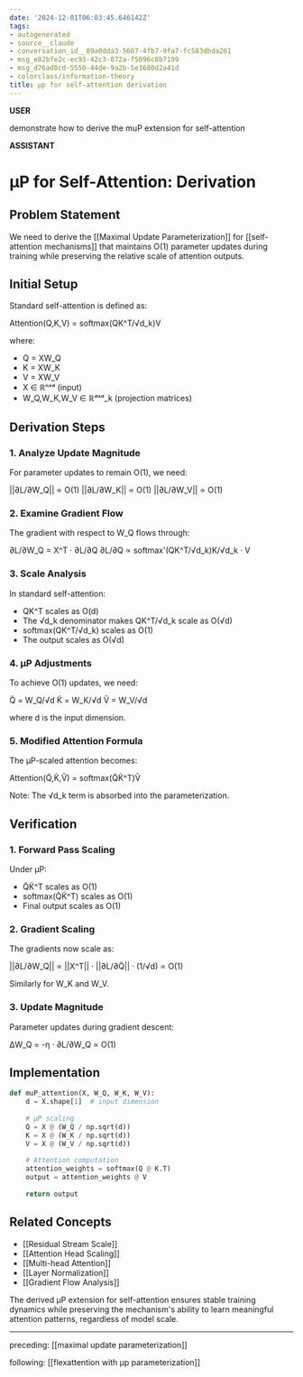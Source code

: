 ```yaml
---
date: '2024-12-01T06:03:45.646142Z'
tags:
- autogenerated
- source__claude
- conversation_id__89a0dda3-5667-4fb7-9fa7-fc583dbda261
- msg_e82bfe2c-ec93-42c3-872a-f5096c8b7199
- msg_d76ad0cd-5550-44de-9a2b-5e3680d2a41d
- colorclass/information-theory
title: μp for self-attention derivation
---
```


**USER**

demonstrate how to derive the muP extension for self-attention


**ASSISTANT**

# μP for Self-Attention: Derivation

## Problem Statement

We need to derive the [[Maximal Update Parameterization]] for [[self-attention mechanisms]] that maintains O(1) parameter updates during training while preserving the relative scale of attention outputs.

## Initial Setup

Standard self-attention is defined as:

Attention(Q,K,V) = softmax(QK^T/√d_k)V

where:
- Q = XW_Q
- K = XW_K
- V = XW_V
- X ∈ ℝⁿˣᵈ (input)
- W_Q,W_K,W_V ∈ ℝᵈˣᵈ_k (projection matrices)

## Derivation Steps

### 1. Analyze Update Magnitude

For parameter updates to remain O(1), we need:

||∂L/∂W_Q|| ∝ O(1)
||∂L/∂W_K|| ∝ O(1)
||∂L/∂W_V|| ∝ O(1)

### 2. Examine Gradient Flow

The gradient with respect to W_Q flows through:

∂L/∂W_Q = X^T · ∂L/∂Q
∂L/∂Q ∝ softmax'(QK^T/√d_k)K/√d_k · V

### 3. Scale Analysis

In standard self-attention:
- QK^T scales as O(d)
- The √d_k denominator makes QK^T/√d_k scale as O(√d)
- softmax(QK^T/√d_k) scales as O(1)
- The output scales as O(√d)

### 4. μP Adjustments

To achieve O(1) updates, we need:

Q̃ = W_Q/√d
K̃ = W_K/√d
Ṽ = W_V/√d

where d is the input dimension.

### 5. Modified Attention Formula

The μP-scaled attention becomes:

Attention(Q̃,K̃,Ṽ) = softmax(Q̃K̃^T)Ṽ

Note: The √d_k term is absorbed into the parameterization.

## Verification

### 1. Forward Pass Scaling

Under μP:
- Q̃K̃^T scales as O(1)
- softmax(Q̃K̃^T) scales as O(1)
- Final output scales as O(1)

### 2. Gradient Scaling

The gradients now scale as:

||∂L/∂W_Q|| ∝ ||X^T|| · ||∂L/∂Q̃|| · (1/√d) ∝ O(1)

Similarly for W_K and W_V.

### 3. Update Magnitude

Parameter updates during gradient descent:

ΔW_Q = -η · ∂L/∂W_Q ∝ O(1)

## Implementation

```python
def muP_attention(X, W_Q, W_K, W_V):
    d = X.shape[1]  # input dimension
    
    # μP scaling
    Q = X @ (W_Q / np.sqrt(d))
    K = X @ (W_K / np.sqrt(d))
    V = X @ (W_V / np.sqrt(d))
    
    # Attention computation
    attention_weights = softmax(Q @ K.T)
    output = attention_weights @ V
    
    return output
```

## Related Concepts
- [[Residual Stream Scale]]
- [[Attention Head Scaling]]
- [[Multi-head Attention]]
- [[Layer Normalization]]
- [[Gradient Flow Analysis]]

The derived μP extension for self-attention ensures stable training dynamics while preserving the mechanism's ability to learn meaningful attention patterns, regardless of model scale.


---

preceding: [[maximal update parameterization]]  


following: [[flexattention with μp parameterization]]